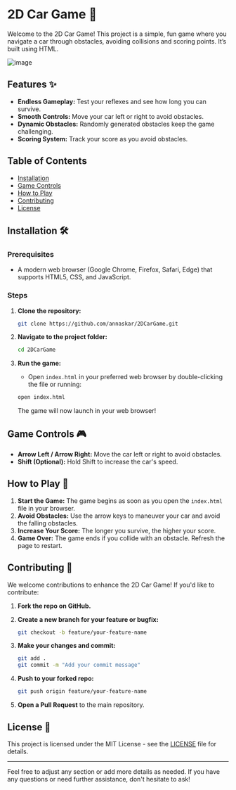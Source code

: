 # 2D Car Game 🚗

Welcome to the 2D Car Game! This project is a simple, fun game where you navigate a car through obstacles, avoiding collisions and scoring points. It’s built using HTML.

![image](https://github.com/user-attachments/assets/93428047-70e8-4575-a240-32ad42d556ea)


## Features ✨

- **Endless Gameplay:** Test your reflexes and see how long you can survive.
- **Smooth Controls:** Move your car left or right to avoid obstacles.
- **Dynamic Obstacles:** Randomly generated obstacles keep the game challenging.
- **Scoring System:** Track your score as you avoid obstacles.

## Table of Contents

- [Installation](#installation)
- [Game Controls](#game-controls)
- [How to Play](#how-to-play)
- [Contributing](#contributing)
- [License](#license)

## Installation 🛠️

### Prerequisites

- A modern web browser (Google Chrome, Firefox, Safari, Edge) that supports HTML5, CSS, and JavaScript.

### Steps

1. **Clone the repository:**

    ```bash
    git clone https://github.com/annaskar/2DCarGame.git
    ```

2. **Navigate to the project folder:**

    ```bash
    cd 2DCarGame
    ```

3. **Run the game:**
   - Open `index.html` in your preferred web browser by double-clicking the file or running:

    ```bash
    open index.html
    ```

   The game will now launch in your web browser!

## Game Controls 🎮

- **Arrow Left / Arrow Right:** Move the car left or right to avoid obstacles.
- **Shift (Optional):** Hold Shift to increase the car's speed.

## How to Play 📜

1. **Start the Game:** The game begins as soon as you open the `index.html` file in your browser.
2. **Avoid Obstacles:** Use the arrow keys to maneuver your car and avoid the falling obstacles.
3. **Increase Your Score:** The longer you survive, the higher your score.
4. **Game Over:** The game ends if you collide with an obstacle. Refresh the page to restart.

## Contributing 🤝

We welcome contributions to enhance the 2D Car Game! If you'd like to contribute:

1. **Fork the repo on GitHub.**
2. **Create a new branch for your feature or bugfix:**

    ```bash
    git checkout -b feature/your-feature-name
    ```

3. **Make your changes and commit:**

    ```bash
    git add .
    git commit -m "Add your commit message"
    ```

4. **Push to your forked repo:**

    ```bash
    git push origin feature/your-feature-name
    ```

5. **Open a Pull Request** to the main repository.

## License 📄

This project is licensed under the MIT License - see the [LICENSE](LICENSE) file for details.

---

Feel free to adjust any section or add more details as needed. If you have any questions or need further assistance, don't hesitate to ask!
